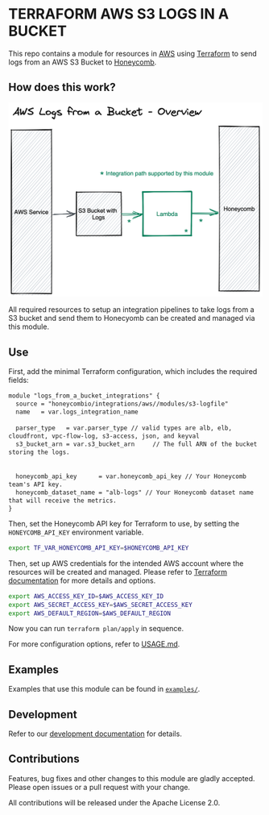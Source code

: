 # TERRAFORM AWS S3 LOGS IN A BUCKET

This repo contains a module for resources in [AWS](https://aws.amazon.com/) using [Terraform](https://www.terraform.io/) to send logs from an AWS S3 Bucket to [Honeycomb](https://www.honeycomb.io/).

## How does this work?

![AWS Logs from a bucket Integration overview](https://github.com/honeycombio/terraform-aws-integrations/blob/main/docs/s3-logfile-overview.png?raw=true)

All required resources to setup an integration pipelines to take logs from a S3 bucket and send them to
Honecyomb can be created and managed via this module.

## Use

First, add the minimal Terraform configuration, which includes the required fields:

```hcl
module "logs_from_a_bucket_integrations" {
  source = "honeycombio/integrations/aws//modules/s3-logfile"
  name   = var.logs_integration_name

  parser_type   = var.parser_type // valid types are alb, elb, cloudfront, vpc-flow-log, s3-access, json, and keyval
  s3_bucket_arn = var.s3_bucket_arn     // The full ARN of the bucket storing the logs.


  honeycomb_api_key      = var.honeycomb_api_key // Your Honeycomb team's API key.
  honeycomb_dataset_name = "alb-logs" // Your Honeycomb dataset name that will receive the metrics.
}
```

Then, set the Honeycomb API key for Terraform to use, by setting the `HONEYCOMB_API_KEY` environment variable.

```bash
export TF_VAR_HONEYCOMB_API_KEY=$HONEYCOMB_API_KEY
```

Then, set up AWS credentials for the intended AWS account where the resources will be created and managed.
Please refer to [Terraform documentation](https://registry.terraform.io/providers/hashicorp/aws/latest/docs#authentication-and-configuration) for more details and options.

```bash
export AWS_ACCESS_KEY_ID=$AWS_ACCESS_KEY_ID
export AWS_SECRET_ACCESS_KEY=$AWS_SECRET_ACCESS_KEY
export AWS_DEFAULT_REGION=$AWS_DEFAULT_REGION
```

Now you can run `terraform plan/apply` in sequence.

For more configuration options, refer to [USAGE.md](https://github.com/honeycombio/terraform-aws-integrations/blob/main/USAGE.md).

## Examples

Examples that use this module can be found in [`examples/`](https://github.com/honeycombio/terraform-aws-integrations/tree/main/examples/s3-logfile).

## Development

Refer to our [development documentation](https://github.com/honeycombio/terraform-aws-integrations#development) for details.

## Contributions

Features, bug fixes and other changes to this module are gladly accepted.
Please open issues or a pull request with your change.

All contributions will be released under the Apache License 2.0.
